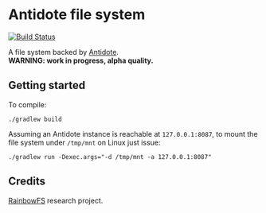 # Antidote file system

[![Build Status](https://travis-ci.org/SyncFree/antidote-fs.svg?branch=master)](https://travis-ci.org/SyncFree/antidote-fs)  

A file system backed by [Antidote](http://syncfree.github.io/antidote/).  
**WARNING: work in progress, alpha quality.**

## Getting started

To compile:

    ./gradlew build

Assuming an Antidote instance is reachable at `127.0.0.1:8087`,
to mount the file system under `/tmp/mnt` on Linux just issue:

    ./gradlew run -Dexec.args="-d /tmp/mnt -a 127.0.0.1:8087"

## Credits

[RainbowFS](http://rainbowfs.lip6.fr/) research project.
